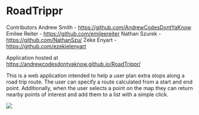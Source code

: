 # RoadTrippr

Contributors
Andrew Smith - https://github.com/AndrewCodesDontYaKnow
Emilee Reiter - https://github.com/emileereiter
Nathan Szurek - https://github.com/NathanSzu/
Zeke Enyart - https://github.com/ezekielenyart

Application hosted at https://andrewcodesdontyaknow.github.io/RoadTrippr/

This is a web application intended to help a user plan extra stops along a road trip route. The user can specify a route calculated from a start and end point. Additionally, when the user selects a point on the map they can return nearby points of interest and add them to a list with a simple click.

<img src="https://raw.githubusercontent.com/NathanSzu/RoadTrippr/master/Assets/roadTripprSS.png">
